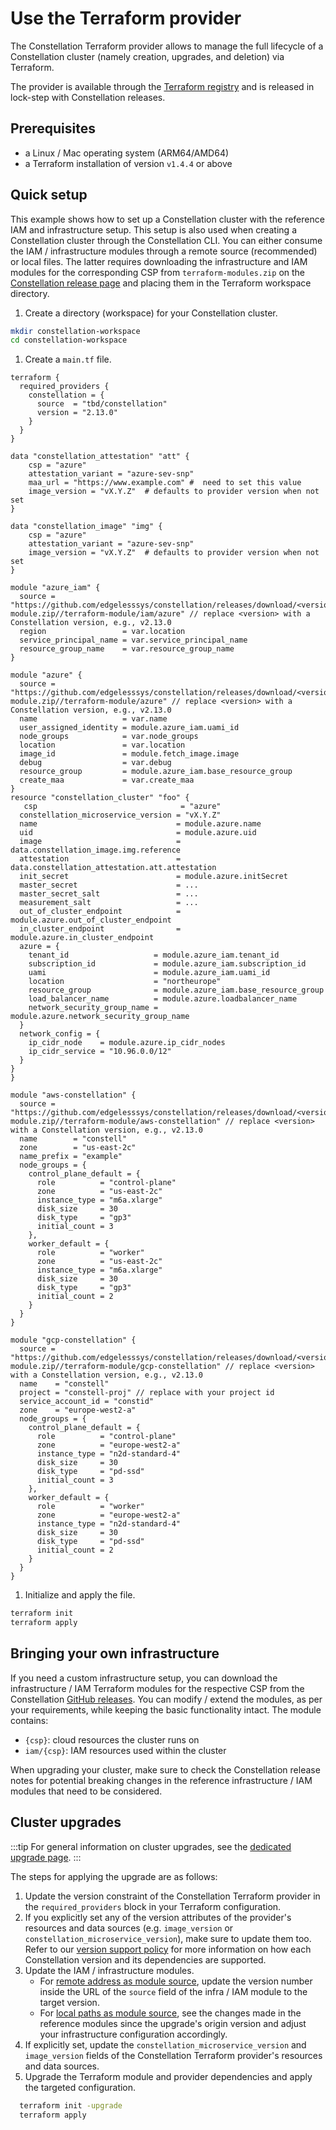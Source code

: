 # Use the Terraform provider
The Constellation Terraform provider allows to manage the full lifecycle of a Constellation cluster (namely creation, upgrades, and deletion) via Terraform.
<!-- TODO(elchead): check link during release -->
The provider is available through the [Terraform registry](https://registry.terraform.io/providers/edgelesssys/constellation/latest) and is released in lock-step with Constellation releases.

## Prerequisites
- a Linux / Mac operating system (ARM64/AMD64)
- a Terraform installation of version `v1.4.4` or above

## Quick setup
This example shows how to set up a Constellation cluster with the reference IAM and infrastructure setup. This setup is also used when creating a Constellation cluster through the Constellation CLI. You can either consume the IAM / infrastructure modules through a remote source (recommended) or local files. The latter requires downloading the infrastructure and IAM modules for the corresponding CSP from `terraform-modules.zip` on the [Constellation release page](https://github.com/edgelesssys/constellation/releases/latest) and placing them in the Terraform workspace directory.


1. Create a directory (workspace) for your Constellation cluster.
  ```bash
  mkdir constellation-workspace
  cd constellation-workspace
  ```

1. Create a `main.tf` file.
<!-- TODO: put file in repo to reuse in e2e test? -->
<!-- TODO(elchead): AB#3607 put correct examples -->

  <tabs groupId="csp">

  <tabItem value="azure" label="Azure">

```
terraform {
  required_providers {
    constellation = {
      source  = "tbd/constellation"
      version = "2.13.0"
    }
  }
}

data "constellation_attestation" "att" {
    csp = "azure"
    attestation_variant = "azure-sev-snp"
    maa_url = "https://www.example.com" #  need to set this value
    image_version = "vX.Y.Z"  # defaults to provider version when not set
}

data "constellation_image" "img" {
    csp = "azure"
    attestation_variant = "azure-sev-snp"
    image_version = "vX.Y.Z"  # defaults to provider version when not set
}

module "azure_iam" {
  source = "https://github.com/edgelesssys/constellation/releases/download/<version>/terraform-module.zip//terraform-module/iam/azure" // replace <version> with a Constellation version, e.g., v2.13.0
  region                 = var.location
  service_principal_name = var.service_principal_name
  resource_group_name    = var.resource_group_name
}

module "azure" {
  source = "https://github.com/edgelesssys/constellation/releases/download/<version>/terraform-module.zip//terraform-module/azure" // replace <version> with a Constellation version, e.g., v2.13.0
  name                   = var.name
  user_assigned_identity = module.azure_iam.uami_id
  node_groups            = var.node_groups
  location               = var.location
  image_id               = module.fetch_image.image
  debug                  = var.debug
  resource_group         = module.azure_iam.base_resource_group
  create_maa             = var.create_maa
}
resource "constellation_cluster" "foo" {
   csp                                = "azure"
  constellation_microservice_version = "vX.Y.Z"
  name                               = module.azure.name
  uid                                = module.azure.uid
  image                              = data.constellation_image.img.reference
  attestation                        = data.constellation_attestation.att.attestation
  init_secret                        = module.azure.initSecret
  master_secret                      = ...
  master_secret_salt                 = ...
  measurement_salt                   = ...
  out_of_cluster_endpoint            = module.azure.out_of_cluster_endpoint
  in_cluster_endpoint                = module.azure.in_cluster_endpoint
  azure = {
    tenant_id                   = module.azure_iam.tenant_id
    subscription_id             = module.azure_iam.subscription_id
    uami                        = module.azure_iam.uami_id
    location                    = "northeurope"
    resource_group              = module.azure_iam.base_resource_group
    load_balancer_name          = module.azure.loadbalancer_name
    network_security_group_name = module.azure.network_security_group_name
  }
  network_config = {
    ip_cidr_node    = module.azure.ip_cidr_nodes
    ip_cidr_service = "10.96.0.0/12"
  }
}
}

```

  </tabItem>

  <tabItem value="aws" label="AWS">

  ```
  module "aws-constellation" {
    source = "https://github.com/edgelesssys/constellation/releases/download/<version>/terraform-module.zip//terraform-module/aws-constellation" // replace <version> with a Constellation version, e.g., v2.13.0
    name        = "constell"
    zone        = "us-east-2c"
    name_prefix = "example"
    node_groups = {
      control_plane_default = {
        role          = "control-plane"
        zone          = "us-east-2c"
        instance_type = "m6a.xlarge"
        disk_size     = 30
        disk_type     = "gp3"
        initial_count = 3
      },
      worker_default = {
        role          = "worker"
        zone          = "us-east-2c"
        instance_type = "m6a.xlarge"
        disk_size     = 30
        disk_type     = "gp3"
        initial_count = 2
      }
    }
  }
  ```

  </tabItem>

  <tabItem value="gcp" label="GCP">

  ```
  module "gcp-constellation" {
    source = "https://github.com/edgelesssys/constellation/releases/download/<version>/terraform-module.zip//terraform-module/gcp-constellation" // replace <version> with a Constellation version, e.g., v2.13.0
    name    = "constell"
    project = "constell-proj" // replace with your project id
    service_account_id = "constid"
    zone    = "europe-west2-a"
    node_groups = {
      control_plane_default = {
        role          = "control-plane"
        zone          = "europe-west2-a"
        instance_type = "n2d-standard-4"
        disk_size     = 30
        disk_type     = "pd-ssd"
        initial_count = 3
      },
      worker_default = {
        role          = "worker"
        zone          = "europe-west2-a"
        instance_type = "n2d-standard-4"
        disk_size     = 30
        disk_type     = "pd-ssd"
        initial_count = 2
      }
    }
  }
  ```

  </tabItem>
  </tabs>

1. Initialize and apply the file.
  ```bash
  terraform init
  terraform apply
  ```

## Bringing your own infrastructure
If you need a custom infrastructure setup, you can download the infrastructure / IAM Terraform modules for the respective CSP from the Constellation [GitHub releases](https://github.com/edgelesssys/constellation/releases). You can modify / extend the modules, as per your requirements, while keeping the basic functionality intact.
The module contains:
- `{csp}`: cloud resources the cluster runs on
- `iam/{csp}`: IAM resources used within the cluster

When upgrading your cluster, make sure to check the Constellation release notes for potential breaking changes in the reference infrastructure / IAM modules that need to be considered.

## Cluster upgrades
:::tip
For general information on cluster upgrades, see the [dedicated upgrade page](./upgrade.md).
:::

The steps for applying the upgrade are as follows:
1. Update the version constraint of the Constellation Terraform provider in the `required_providers` block in your Terraform configuration.
2. If you explicitly set any of the version attributes of the provider's resources and data sources (e.g. `image_version` or `constellation_microservice_version`), make sure to update them too. Refer to our [version support policy](https://github.com/edgelesssys/constellation/blob/main/dev-docs/workflows/versions-support.md) for more information on how each Constellation version and its dependencies are supported.
3. Update the IAM / infrastructure modules.
   - For [remote address as module source](https://developer.hashicorp.com/terraform/language/modules/sources#fetching-archives-over-http), update the version number inside the URL of the `source` field  of the infra / IAM module to the target version.
   - For [local paths as module source](https://developer.hashicorp.com/terraform/language/modules/sources#local-paths), see the changes made in the reference modules since the upgrade's origin version and adjust your infrastructure configuration accordingly.
4. If explicitly set, update the `constellation_microservice_version` and `image_version` fields of the Constellation Terraform provider's resources and data sources.
5. Upgrade the Terraform module and provider dependencies and apply the targeted configuration.
```bash
  terraform init -upgrade
  terraform apply
```
